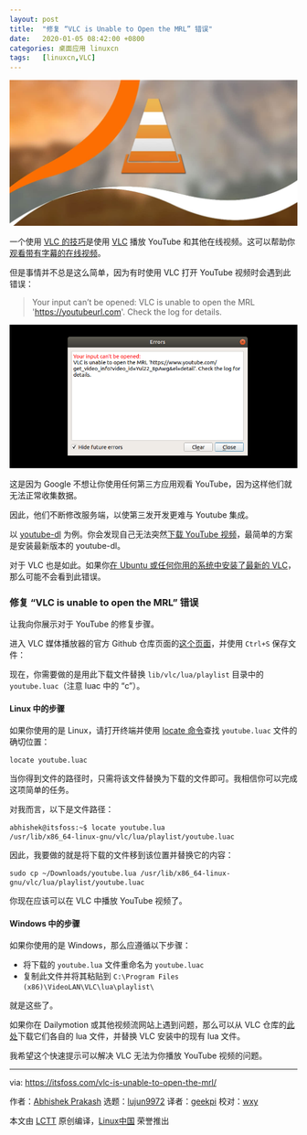 ```yaml
---
layout: post
title:	"修复 “VLC is Unable to Open the MRL” 错误"
date:	2020-01-05 08:42:00 +0800 
categories:	桌面应用 linuxcn 
tags:	[linuxcn,VLC]
---
```



![](/Asserts/Images/album/202001/05/084139mzlt1lfivilnnbkl.jpg)


一个使用 [VLC 的技巧](https://itsfoss.com/simple-vlc-tips/)是使用 [VLC](https://www.videolan.org/index.html) 播放 YouTube 和其他在线视频。这可以帮助你[观看带有字幕的在线视频](https://itsfoss.com/penguin-subtitle-player/)。


但是事情并不总是这么简单，因为有时使用 VLC 打开 YouTube 视频时会遇到此错误：



> 
> Your input can’t be opened: VLC is unable to open the MRL 'https://youtubeurl.com'. Check the log for details.
> 
> 
> 


![VLC error while playing YouTube videos](/Asserts/Images/album/202001/05/084212d3b1t43ug0uhg40s.png)


这是因为 Google 不想让你使用任何第三方应用观看 YouTube，因为这样他们就无法正常收集数据。


因此，他们不断修改服务端，以使第三发开发更难与 Youtube 集成。


以 [youtube-dl](https://itsfoss.com/download-youtube-linux/) 为例。你会发现自己无法突然[下载 YouTube 视频](https://itsfoss.com/download-youtube-videos-ubuntu/)，最简单的方案是安装最新版本的 youtube-dl。


对于 VLC 也是如此。如果你[在 Ubuntu 或任何你用的系统中安装了最新的 VLC](https://itsfoss.com/install-latest-vlc/)，那么可能不会看到此错误。


### 修复 “VLC is unable to open the MRL” 错误


让我向你展示对于 YouTube 的修复步骤。


进入 VLC 媒体播放器的官方 Github 仓库页面的[这个页面](https://raw.githubusercontent.com/videolan/vlc/master/share/lua/playlist/youtube.lua)，并使用 `Ctrl+S` 保存文件：


现在，你需要做的是用此下载文件替换 `lib/vlc/lua/playlist` 目录中的 `youtube.luac`（注意 luac 中的 “c”）。


#### Linux 中的步骤


如果你使用的是 Linux，请打开终端并使用 [locate 命令](https://linuxhandbook.com/locate-command/)查找 `youtube.luac` 文件的确切位置：



```
locate youtube.luac
```

当你得到文件的路径时，只需将该文件替换为下载的文件即可。我相信你可以完成这项简单的任务。


对我而言，以下是文件路径：



```
abhishek@itsfoss:~$ locate youtube.lua
/usr/lib/x86_64-linux-gnu/vlc/lua/playlist/youtube.luac
```

因此，我要做的就是将下载的文件移到该位置并替换它的内容：



```
sudo cp ~/Downloads/youtube.lua /usr/lib/x86_64-linux-gnu/vlc/lua/playlist/youtube.luac
```

你现在应该可以在 VLC 中播放 YouTube 视频了。


#### Windows 中的步骤


如果你使用的是 Windows，那么应遵循以下步骤：


* 将下载的 `youtube.lua` 文件重命名为 `youtube.luac`
* 复制此文件并将其粘贴到 `C:\Program Files (x86)\VideoLAN\VLC\lua\playlist\`


就是这些了。


如果你在 Dailymotion 或其他视频流网站上遇到问题，那么可以从 VLC 仓库的[此处](https://github.com/videolan/vlc/tree/master/share/lua/playlist)下载它们各自的 lua 文件，并替换 VLC 安装中的现有 lua 文件。


我希望这个快速提示可以解决 VLC 无法为你播放 YouTube 视频的问题。




---


via: <https://itsfoss.com/vlc-is-unable-to-open-the-mrl/>


作者：[Abhishek Prakash](https://itsfoss.com/author/abhishek/) 选题：[lujun9972](https://github.com/lujun9972) 译者：[geekpi](https://github.com/geekpi) 校对：[wxy](https://github.com/wxy)


本文由 [LCTT](https://github.com/LCTT/TranslateProject) 原创编译，[Linux中国](https://linux.cn/) 荣誉推出
